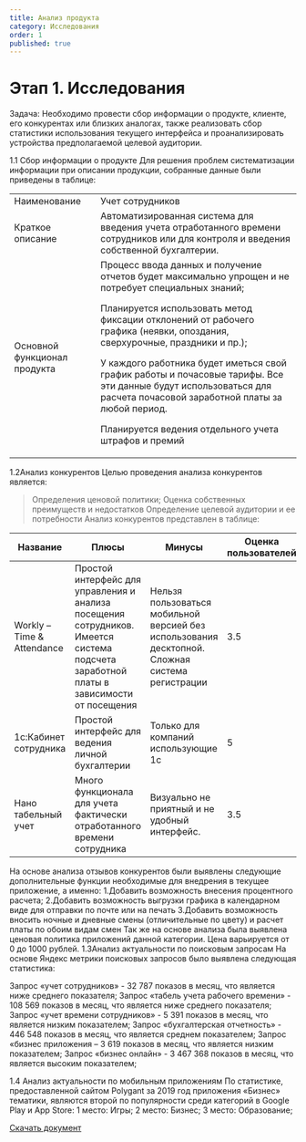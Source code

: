 ```yaml
---
title: Анализ продукта
category: Исследования
order: 1
published: true
---
```


<h1>Этап 1. Исследования</h1>

Задача:
Необходимо провести сбор информации о продукте, клиенте, его конкурентах или близких аналогах, также реализовать сбор статистики использования текущего интерфейса и проанализировать устройства предполагаемой целевой аудитории.

1.1 Сбор информации о продукте
Для решения проблем систематизации информации при описании продукции, собранные данные были приведены в таблице:


<table>
     <tbody>
        <tr>
            <td>Наименование</td>
            <td>Учет сотрудников</td>
        </tr>
        <tr>
            <td>Краткое описание</td>
            <td>Автоматизированная система для введения учета отработанного времени сотрудников или для контроля и введения собственной бухгалтерии.</td>
        </tr>
        <tr>
            <td>Основной функционал продукта</td>
            <td>Процесс ввода данных и получение отчетов будет максимально упрощен и не потребует специальных знаний; <br>

Планируется использовать метод фиксации отклонений от рабочего графика (неявки, опоздания, сверхурочные, праздники и пр.); <br>

У каждого работника будет иметься свой график работы и почасовые тарифы. Все эти данные будут использоваться для расчета почасовой заработной платы за любой период. <br>

Планируется ведения отдельного учета штрафов и премий</td>
        </tr>
     </tbody>
 </table>




1.2Анализ конкурентов
Целью проведения анализа конкурентов является:
> Определения ценовой политики;
> Оценка собственных преимуществ и недостатков
> Определение целевой аудитории и ее потребности
Анализ конкурентов представлен в таблице:


<table>
     <thead>
        <tr>
            <th>Название</th>
            <th>Плюсы</th>
            <th>Минусы</th>
            <th>Оценка пользователей</th>
            <th>Цена</th>
        </tr>
     </thead>
     <tbody>
        <tr>
            <td>Workly – Time & Attendance</td>
            <td>Простой интерфейс для управления и анализа посещения сотрудников. Имеется система подсчета заработной платы в зависимости от посещения</td>
            <td>Нельзя пользоваться мобильной версией без использования десктопной. Сложная система регистрации</td>
            <td>3.5</td>
            <td>Бесплатно</td>
        </tr>
        <tr>
            <td>1с:Кабинет сотрудника</td>
            <td>Простой интерфейс для ведения личной бухгалтерии</td>
            <td>Только для компаний использующие 1с</td>
            <td>5</td>
            <td>Бесплатно</td>
        </tr>
        <tr>
            <td>Нано табельный учет</td>
            <td>Много функционала для учета фактически отработанного времени сотрудника</td>
            <td>Визуально не приятный и не удобный интерфейс. </td>
            <td>3.5</td>
            <td>229р.</td>
        </tr>
     </tbody>
 </table>

На основе анализа отзывов конкурентов были выявлены следующие дополнительные функции необходимые для внедрения в текущее приложение, а именно:
1.Добавить возможность внесения процентного расчета;
2.Добавить возможность выгрузки графика в календарном виде для отправки по почте или на печать
3.Добавить возможность вносить ночные и дневные смены (отличительные по цвету) и расчет платы по обоим видам смен
Так же на основе анализа была выявлена ценовая политика приложений данной категории. Цена варьируется от 0 до 1000 рублей. 
1.3Анализ актуальности по поисковым запросам
На основе Яндекс метрики поисковых запросов было выявлена следующая статистика:

Запрос «учет сотрудников» - 32 787 показов в месяц, что является ниже среднего показателя;
Запрос «табель учета рабочего времени» - 108 569 показов в месяц, что является ниже среднего показателя;
Запрос «учет времени сотрудников» - 5 391 показов в месяц, что является низким показателем;
Запрос «бухгалтерская отчетность» - 446 548 показов в месяц, что является среднем показателем;
Запрос «бизнес приложения – 3 619 показов в месяц, что является низким показателем;
Запрос «бизнес онлайн» - 3 467 368 показов в месяц, что является высоким показателем;

1.4 Анализ актуальности по мобильным приложениям
По статистике, предоставленной сайтом Polygant за 2019 год приложения «Бизнес» тематики, являются второй по популярности среди категорий в Google Play и App Store:
	1 место: Игры;
	2 место: Бизнес;
	3 место: Образование;


<p><a href="/images/word-documentation/v1" download>Скачать документ</a>
